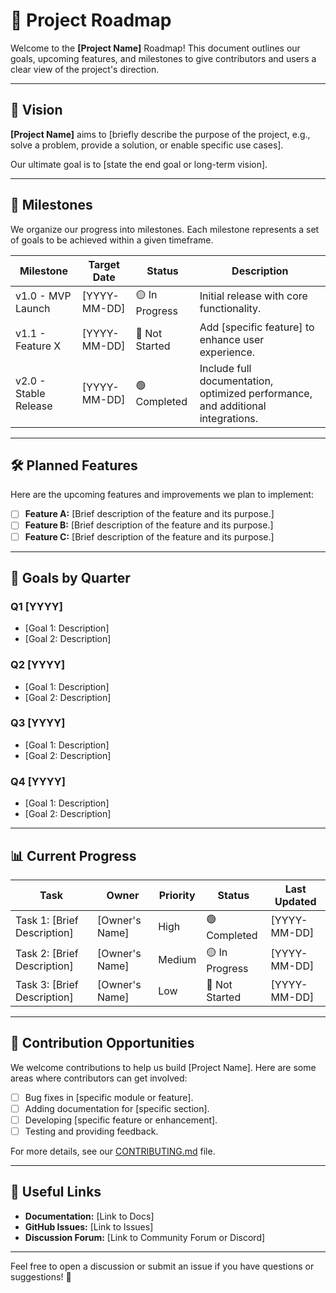 # 🚀 Project Roadmap

Welcome to the **[Project Name]** Roadmap! This document outlines our goals, upcoming features, and milestones to give contributors and users a clear view of the project's direction.

---

## 🏁 Vision

**[Project Name]** aims to [briefly describe the purpose of the project, e.g., solve a problem, provide a solution, or enable specific use cases]. 

Our ultimate goal is to [state the end goal or long-term vision].

---

## 📅 Milestones

We organize our progress into milestones. Each milestone represents a set of goals to be achieved within a given timeframe.

| **Milestone**       | **Target Date**  | **Status**     | **Description**                                                                                                                                                     |
|----------------------|------------------|----------------|---------------------------------------------------------------------------------------------------------------------------------------------------------------------|
| v1.0 - MVP Launch    | [YYYY-MM-DD]     | 🟡 In Progress | Initial release with core functionality.                                                                                                                           |
| v1.1 - Feature X     | [YYYY-MM-DD]     | 🔴 Not Started | Add [specific feature] to enhance user experience.                                                                                                                 |
| v2.0 - Stable Release| [YYYY-MM-DD]     | 🟢 Completed    | Include full documentation, optimized performance, and additional integrations.                                                                                     |

---

## 🛠️ Planned Features

Here are the upcoming features and improvements we plan to implement:

- [ ] **Feature A:** [Brief description of the feature and its purpose.]
- [ ] **Feature B:** [Brief description of the feature and its purpose.]
- [ ] **Feature C:** [Brief description of the feature and its purpose.]

---

## 🎯 Goals by Quarter

### Q1 [YYYY]
- [Goal 1: Description]
- [Goal 2: Description]

### Q2 [YYYY]
- [Goal 1: Description]
- [Goal 2: Description]

### Q3 [YYYY]
- [Goal 1: Description]
- [Goal 2: Description]

### Q4 [YYYY]
- [Goal 1: Description]
- [Goal 2: Description]

---

## 📊 Current Progress

| **Task**                   | **Owner**      | **Priority** | **Status**       | **Last Updated** |
|----------------------------|----------------|--------------|------------------|------------------|
| Task 1: [Brief Description]| [Owner's Name] | High         | 🟢 Completed     | [YYYY-MM-DD]     |
| Task 2: [Brief Description]| [Owner's Name] | Medium       | 🟡 In Progress   | [YYYY-MM-DD]     |
| Task 3: [Brief Description]| [Owner's Name] | Low          | 🔴 Not Started   | [YYYY-MM-DD]     |

---

## 🧩 Contribution Opportunities

We welcome contributions to help us build [Project Name]. Here are some areas where contributors can get involved:

- [ ] Bug fixes in [specific module or feature].
- [ ] Adding documentation for [specific section].
- [ ] Developing [specific feature or enhancement].
- [ ] Testing and providing feedback.

For more details, see our [CONTRIBUTING.md](https://github.com/WOWEN-DEV/wowen/blob/main/CONTRIBUTING.md) file.

---

## 🔗 Useful Links

- **Documentation:** [Link to Docs]
- **GitHub Issues:** [Link to Issues]
- **Discussion Forum:** [Link to Community Forum or Discord]

---

Feel free to open a discussion or submit an issue if you have questions or suggestions! 🚀
